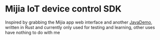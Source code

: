 # Mijia IoT device control SDK
Inspired by grabbing the Mijia app web interface and another [JavaDemo](https://gitee.com/janzlan/mijia-api?_from=gitee_search), written in Rust and currently only used for testing and learning, other uses have nothing to do with me
